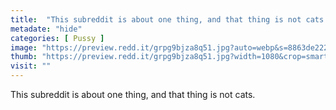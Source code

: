 ```yaml
---
title:  "This subreddit is about one thing, and that thing is not cats."
metadate: "hide"
categories: [ Pussy ]
image: "https://preview.redd.it/grpg9bjza8q51.jpg?auto=webp&s=8863de2223469e04cfacefee697863ad49ed9e89"
thumb: "https://preview.redd.it/grpg9bjza8q51.jpg?width=1080&crop=smart&auto=webp&s=53beb2aaa35d2891a7dea4fecae0ffb94e80c76d"
visit: ""
---
```

This subreddit is about one thing, and that thing is not cats.
